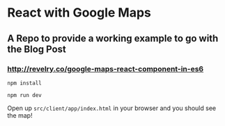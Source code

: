 # React with Google Maps

## A Repo to provide a working example to go with the Blog Post
### http://revelry.co/google-maps-react-component-in-es6


`npm install`

`npm run dev`

Open up `src/client/app/index.html` in your browser and you should see the map!
